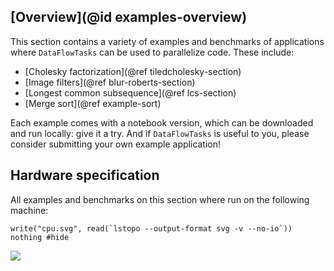 ## [Overview](@id examples-overview)

This section contains a variety of examples and benchmarks of applications where
`DataFlowTasks` can be used to parallelize code. These include:

- [Cholesky factorization](@ref tiledcholesky-section)
- [Image filters](@ref blur-roberts-section)
- [Longest common subsequence](@ref lcs-section)
- [Merge sort](@ref example-sort)

 Each example comes with a notebook version, which can be downloaded and run
 locally: give it a try. And if `DataFlowTasks` is useful to you, please
 consider submitting your own example application!

## Hardware specification

All examples and benchmarks on this section where run on the following machine:

```@example
write("cpu.svg", read(`lstopo --output-format svg -v --no-io`)) 
nothing #hide
```

![](cpu.svg)